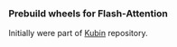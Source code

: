 
### Prebuild wheels for Flash-Attention

Initially were part of [Kubin](https://github.com/seruva19/kubin) repository.